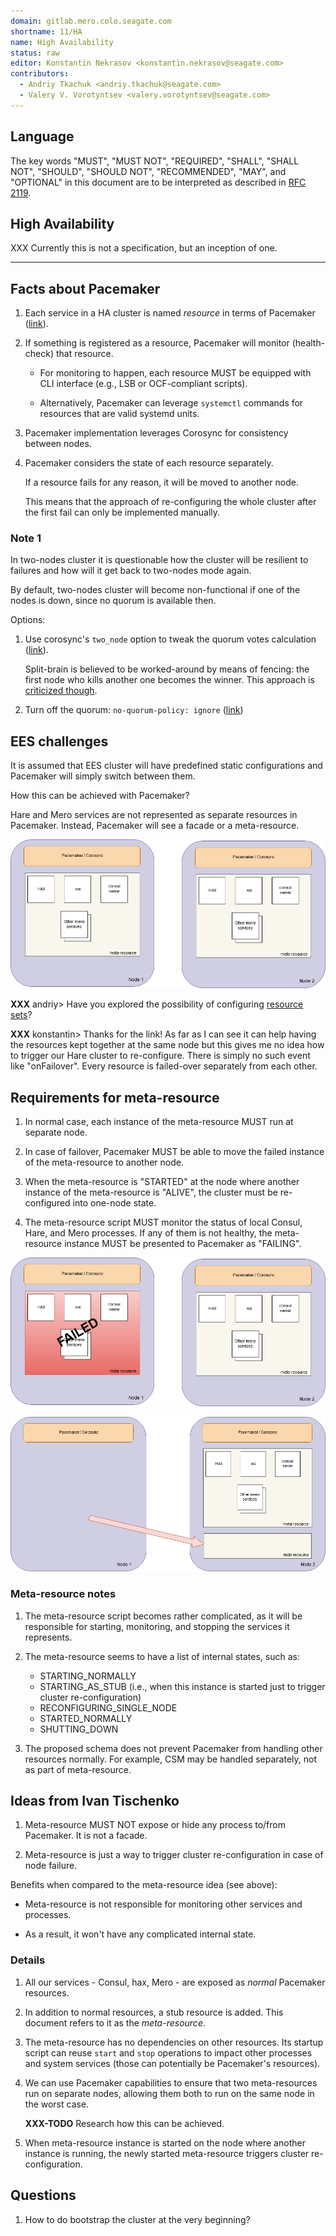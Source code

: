 ```yaml
---
domain: gitlab.mero.colo.seagate.com
shortname: 11/HA
name: High Availability
status: raw
editor: Konstantin Nekrasov <konstantin.nekrasov@seagate.com>
contributors:
  - Andriy Tkachuk <andriy.tkachuk@seagate.com>
  - Valery V. Vorotyntsev <valery.vorotyntsev@seagate.com>
---
```


## Language

The key words "MUST", "MUST NOT", "REQUIRED", "SHALL", "SHALL NOT",
"SHOULD", "SHOULD NOT", "RECOMMENDED", "MAY", and "OPTIONAL" in this
document are to be interpreted as described in
[RFC 2119](https://tools.ietf.org/html/rfc2119).

## High Availability

XXX Currently this is not a specification, but an inception of one.

---

## Facts about Pacemaker

1. Each service in a HA cluster is named _resource_ in terms of
   Pacemaker
   ([link](https://clusterlabs.org/pacemaker/doc/en-US/Pacemaker/1.1/html/Pacemaker_Explained/s-resource-supported.html)).

2. If something is registered as a resource, Pacemaker will monitor
   (health-check) that resource.

   * For monitoring to happen, each resource MUST be equipped with CLI
     interface (e.g., LSB or OCF-compliant scripts).

   * Alternatively, Pacemaker can leverage `systemctl` commands for
     resources that are valid systemd units.

3. Pacemaker implementation leverages Corosync for consistency between
   nodes.

4. Pacemaker considers the state of each resource separately.

   If a resource fails for any reason, it will be moved to another node.

   This means that the approach of re-configuring the whole cluster
   after the first fail can only be implemented manually.

### Note 1

In two-nodes cluster it is questionable how the cluster will be
resilient to failures and how will it get back to two-nodes mode again.

By default, two-nodes cluster will become non-functional if one of
the nodes is down, since no quorum is available then.

Options:

1. Use corosync's `two_node` option to tweak the quorum votes
   calculation
   ([link](https://unix.stackexchange.com/questions/502400/quorum-in-a-two-node-cluster-with-pacemaker)).

   Split-brain is believed to be worked-around by means of fencing:
   the first node who kills another one becomes the winner.  This approach is
   [criticized though](http://blog.clusterlabs.org/blog/2018/two-node-problems).

2. Turn off the quorum: `no-quorum-policy: ignore`
   ([link](https://clusterlabs.org/pacemaker/doc/en-US/Pacemaker/1.1/html/Pacemaker_Explained/s-cluster-options.html))

## EES challenges

It is assumed that EES cluster will have predefined static configurations
and Pacemaker will simply switch between them.

How this can be achieved with Pacemaker?

Hare and Mero services are not represented as separate resources in
Pacemaker.  Instead, Pacemaker will see a facade or a meta-resource.

![two-nodes](two-nodes.png)

**XXX** andriy> Have you explored the possibility of configuring
[resource sets](https://clusterlabs.org/pacemaker/doc/en-US/Pacemaker/2.0/html/Pacemaker_Explained/s-resource-sets.html)?

**XXX** konstantin> Thanks for the link!  As far as I can see it can
help having the resources kept together at the same node but this
gives me no idea how to trigger our Hare cluster to re-configure.
There is simply no such event like "onFailover".  Every resource is
failed-over separately from each other.

## Requirements for meta-resource

1. In normal case, each instance of the meta-resource MUST run at
   separate node.

2. In case of failover, Pacemaker MUST be able to move the failed
   instance of the meta-resource to another node.

3. When the meta-resource is "STARTED" at the node where another
   instance of the meta-resource is "ALIVE", the cluster must be
   re-configured into one-node state.

4. The meta-resource script MUST monitor the status of local Consul,
   Hare, and Mero processes.  If any of them is not healthy, the
   meta-resource instance MUST be presented to Pacemaker as "FAILING".

![node-failed](node-failed.png)

![failover](failover.png)

### Meta-resource notes

1. The meta-resource script becomes rather complicated, as it will be
   responsible for starting, monitoring, and stopping the services it
   represents.

2. The meta-resource seems to have a list of internal states, such as:

   - STARTING_NORMALLY
   - STARTING_AS_STUB (i.e., when this instance is started just to
     trigger cluster re-configuration)
   - RECONFIGURING_SINGLE_NODE
   - STARTED_NORMALLY
   - SHUTTING_DOWN

3. The proposed schema does not prevent Pacemaker from handling other
   resources normally.  For example, CSM may be handled separately,
   not as part of meta-resource.

## Ideas from Ivan Tischenko

1. Meta-resource MUST NOT expose or hide any process to/from Pacemaker.
   It is not a facade.

2. Meta-resource is just a way to trigger cluster re-configuration in
   case of node failure.

Benefits when compared to the meta-resource idea (see above):

* Meta-resource is not responsible for monitoring other services and
  processes.

* As a result, it won't have any complicated internal state.

### Details

1. All our services - Consul, hax, Mero - are exposed as _normal_
   Pacemaker resources.

2. In addition to normal resources, a stub resource is added.  This
   document refers to it as the _meta-resource_.

3. The meta-resource has no dependencies on other resources.  Its
   startup script can reuse `start` and `stop` operations to impact
   other processes and system services (those can potentially be
   Pacemaker's resources).

4. We can use Pacemaker capabilities to ensure that two meta-resources
   run on separate nodes, allowing them both to run on the same node
   in the worst case.

   **XXX-TODO** Research how this can be achieved.

5. When meta-resource instance is started on the node where another
   instance is running, the newly started meta-resource triggers
   cluster re-configuration.

## Questions

1. How to do bootstrap the cluster at the very beginning?
